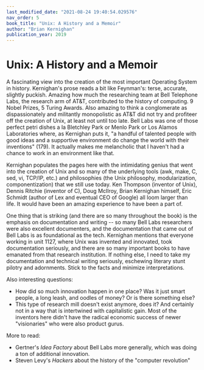 ```yaml
---
last_modified_date: "2021-08-24 19:40:54.029576"
nav_order: 5
book_title: "Unix: A History and a Memoir"
author: "Brian Kernighan"
publication_year: 2019
---
```

# Unix: A History and a Memoir
A fascinating view into the creation of the most important Operating System in history. Kernighan's prose reads a bit like Feynman's: terse, accurate, slightly puckish. Amazing how much the researching team at Bell Telephone Labs, the research arm of AT&T, contributed to the history of computing. 9 Nobel Prizes, 5 Turing Awards. Also amazing to think a conglomerate as dispassionately and militantly monopolistic as AT&T did not try and profiteer off the creation of Unix, at least not until too late. Bell Labs was one of those perfect petri dishes a la Bletchley Park or Menlo Park or Los Alamos Laboratories where, as Kernighan puts it, "a handful of talented people with good ideas and a supportive environment do change the world with their inventions" (179). It actually makes me melancholic that I haven't had a chance to work in an environment like that.

Kernighan populates the pages here with the intimidating genius that went into the creation of Unix and so many of the underlying tools (awk, make, C, sed, vi, TCP/IP, etc.) and philosophies (the Unix philosophy, modularization, componentization) that we still use today. Ken Thompson (inventor of Unix), Dennis Ritchie (inventor of C), Doug McIlroy, Brian Kernighan himself, Eric Schmidt (author of Lex and eventual CEO of Google) all loom larger than life. It would have been an amazing experience to have been a part of.

One thing that is striking (and there are so many throughout the book) is the emphasis on documentation and writing -- so many Bell Labs researchers were also excellent documenters, and the documentation that came out of Bell Labs is as foundational as the tech. Kernighan mentions that everyone working in unit 1127, where Unix was invented and innovated, took documentation seriously, and there are so many important books to have emanated from that research institution. If nothing else, I need to take my documentation and technical writing seriously, eschewing literary stunt pilotry and adornments. Stick to the facts and minimize interpretations.

Also interesting questions:
- How did so much innovation happen in one place? Was it just smart people, a long leash, and oodles of money? Or is there something else?
- This type of research mill doesn't exist anymore, does it? And certainly not in a way that is intertwined with capitalistic gain. Most of the inventors here didn't have the radical economic success of newer "visionaries" who were also product gurus.

More to read:
- Gertner's _Idea Factory_ about Bell Labs more generally, which was doing a ton of additional innovation.
- Steven Levy's _Hackers_ about the history of the "computer revolution"